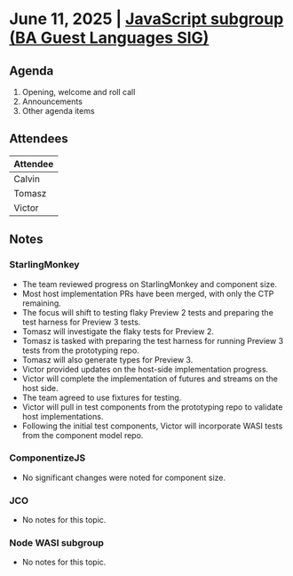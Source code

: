 # June 11, 2025 | [JavaScript subgroup (BA Guest Languages SIG)](https://www.google.com/calendar/event?eid=NmQ0NzY0cW9hYXFsc3FiaW41YjBxOGpyc21fMjAyNDA4MDdUMTcwMDAwWiBjYWx2aW5AamFmbGFicy5jb20)

## Agenda

1.  Opening, welcome and roll call
2.  Announcements
3.  Other agenda items

## Attendees

| Attendee |
|----------|
| Calvin   |
| Tomasz   |
| Victor   |

## Notes

### StarlingMonkey

- The team reviewed progress on StarlingMonkey and component size.
- Most host implementation PRs have been merged, with only the CTP remaining.
- The focus will shift to testing flaky Preview 2 tests and preparing the test harness for Preview 3 tests.
- Tomasz will investigate the flaky tests for Preview 2.
- Tomasz is tasked with preparing the test harness for running Preview 3 tests from the prototyping repo.
- Tomasz will also generate types for Preview 3.
- Victor provided updates on the host-side implementation progress.
- Victor will complete the implementation of futures and streams on the host side.
- The team agreed to use fixtures for testing.
- Victor will pull in test components from the prototyping repo to validate host implementations.
- Following the initial test components, Victor will incorporate WASI tests from the component model repo.

### ComponentizeJS

- No significant changes were noted for component size.

### JCO

- No notes for this topic.

### Node WASI subgroup

- No notes for this topic.
